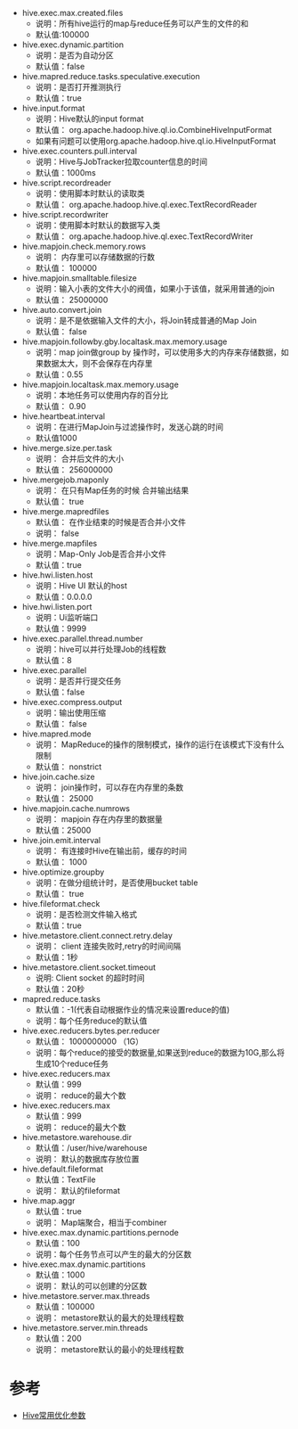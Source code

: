 - hive.exec.max.created.files
    - 说明：所有hive运行的map与reduce任务可以产生的文件的和
    - 默认值:100000 
- hive.exec.dynamic.partition
    - 说明：是否为自动分区
    - 默认值：false
- hive.mapred.reduce.tasks.speculative.execution
    - 说明：是否打开推测执行
    - 默认值：true
- hive.input.format
    - 说明：Hive默认的input format
    - 默认值： org.apache.hadoop.hive.ql.io.CombineHiveInputFormat
    - 如果有问题可以使用org.apache.hadoop.hive.ql.io.HiveInputFormat
- hive.exec.counters.pull.interval
    - 说明：Hive与JobTracker拉取counter信息的时间
    - 默认值：1000ms 
- hive.script.recordreader
    - 说明：使用脚本时默认的读取类
    - 默认值： org.apache.hadoop.hive.ql.exec.TextRecordReader
- hive.script.recordwriter
    - 说明：使用脚本时默认的数据写入类
    - 默认值： org.apache.hadoop.hive.ql.exec.TextRecordWriter
- hive.mapjoin.check.memory.rows
    - 说明： 内存里可以存储数据的行数
    - 默认值： 100000
- hive.mapjoin.smalltable.filesize
    - 说明：输入小表的文件大小的阀值，如果小于该值，就采用普通的join
    - 默认值： 25000000
- hive.auto.convert.join
    - 说明：是不是依据输入文件的大小，将Join转成普通的Map Join
    - 默认值： false
- hive.mapjoin.followby.gby.localtask.max.memory.usage
    - 说明：map join做group by 操作时，可以使用多大的内存来存储数据，如果数据太大，则不会保存在内存里
    - 默认值：0.55
- hive.mapjoin.localtask.max.memory.usage
    - 说明：本地任务可以使用内存的百分比
    - 默认值： 0.90
- hive.heartbeat.interval
    - 说明：在进行MapJoin与过滤操作时，发送心跳的时间
    - 默认值1000
- hive.merge.size.per.task
    - 说明： 合并后文件的大小
    - 默认值： 256000000
- hive.mergejob.maponly
    - 说明： 在只有Map任务的时候 合并输出结果
    - 默认值： true
- hive.merge.mapredfiles
    - 默认值： 在作业结束的时候是否合并小文件
    - 说明： false
- hive.merge.mapfiles
    - 说明：Map-Only Job是否合并小文件
    - 默认值：true
- hive.hwi.listen.host
    - 说明：Hive UI 默认的host
    - 默认值：0.0.0.0
- hive.hwi.listen.port
    - 说明：Ui监听端口
    - 默认值：9999
- hive.exec.parallel.thread.number
    - 说明：hive可以并行处理Job的线程数
    - 默认值：8
- hive.exec.parallel
    - 说明：是否并行提交任务
    - 默认值：false
- hive.exec.compress.output
    - 说明：输出使用压缩
    - 默认值： false
- hive.mapred.mode
    - 说明： MapReduce的操作的限制模式，操作的运行在该模式下没有什么限制
    - 默认值： nonstrict
- hive.join.cache.size
    - 说明： join操作时，可以存在内存里的条数
    - 默认值： 25000
- hive.mapjoin.cache.numrows
    - 说明： mapjoin 存在内存里的数据量
    - 默认值：25000
- hive.join.emit.interval
    - 说明： 有连接时Hive在输出前，缓存的时间
    - 默认值： 1000
- hive.optimize.groupby
    - 说明：在做分组统计时，是否使用bucket table
    - 默认值： true
- hive.fileformat.check
    - 说明：是否检测文件输入格式
    - 默认值：true
- hive.metastore.client.connect.retry.delay
    - 说明： client 连接失败时,retry的时间间隔
    - 默认值：1秒
- hive.metastore.client.socket.timeout
    - 说明:  Client socket 的超时时间
    - 默认值：20秒
- mapred.reduce.tasks
    - 默认值：-1(代表自动根据作业的情况来设置reduce的值)
    - 说明：每个任务reduce的默认值
- hive.exec.reducers.bytes.per.reducer
    - 默认值： 1000000000 （1G）
    - 说明：每个reduce的接受的数据量,如果送到reduce的数据为10G,那么将生成10个reduce任务
- hive.exec.reducers.max
    - 默认值：999
    - 说明： reduce的最大个数      
- hive.exec.reducers.max
    - 默认值：999
    - 说明： reduce的最大个数
- hive.metastore.warehouse.dir
    - 默认值：/user/hive/warehouse
    - 说明： 默认的数据库存放位置
- hive.default.fileformat
    - 默认值：TextFile
    - 说明： 默认的fileformat
- hive.map.aggr
    - 默认值：true
    - 说明： Map端聚合，相当于combiner
- hive.exec.max.dynamic.partitions.pernode
    - 默认值：100
    - 说明：每个任务节点可以产生的最大的分区数
- hive.exec.max.dynamic.partitions
    - 默认值：1000
    - 说明： 默认的可以创建的分区数
- hive.metastore.server.max.threads
    - 默认值：100000
    - 说明： metastore默认的最大的处理线程数
- hive.metastore.server.min.threads
    - 默认值：200
    - 说明： metastore默认的最小的处理线程数
    
    
   
# 参考
- [Hive常用优化参数][1]


  [1]: http://blog.csdn.net/q412774506/article/details/46998713
